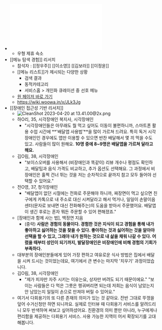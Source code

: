 - ![56275.1_티볼리빌 스파앤풀빌라 예약가이드.pdf](../assets/56275.1_티볼리빌_스파앤풀빌라_예약가이드_1681977396192_0.pdf)
	- 우형 제휴 숙소
- [[메뉴 탐색 경험]] 리서치
	- 참석자 : [[정우주]] [[이소영]] [[김보라]] [[이정윤]]
	- [[메뉴 리스트]]가 제시되는 다양한 상황
		- 검색 결과
		- 동적카테고리
		- 서비스홈 > 개인화 큐레이션 중 선호 메뉴
	- [원 페이저 바로 가기](https://wiki.woowa.in/x/VhuWJQ)
	- https://wiki.woowa.in/x/JLk3Jg
- [[장애인 접근성 기반 리서치]]
	- ![CleanShot 2023-04-20 at 13.41.00@2x.png](../assets/CleanShot_2023-04-20_at_13.41.00@2x_1681965685759_0.png)
	- 하O리, 35, 시각장애인 복지사, 시각장애인
		- "시각장애인들은 아무래도 뭘 먹고 싶어도 이동이 불편하니까, 스마트폰 활용 수업 시간에 **'배달앱 사용법'**을 많이 가르쳐 드려요. 특히 독거 시각장애인인 경우에도 앱만 이용할 수 있으면 반찬 배달해서 몇 끼 먹을 수도 있고. 사람들이 많이 원해요. **10명 중에 8~9명은 배달앱을 가르쳐 달라고 해요.**
	- 김O림, 38, 시각장애인
		- "보이스오버를 사용해서 (비장애인과 똑같이) 리뷰 개수나 평점도 확인하고, 배달팁과 음식 가격도 비교하고, 추가 옵션도 선택해요. 그 과정에서 비장애인은 훌쩍 건너 뛰는 것을 저는 순차적으로 끝까지 참고 모두 들어야 선택할 수 있어요."
	- 전O영, 37, 청각장애인
		- "배달앱이 없던 시절에는 전화로 주문해야 하니까, 짜장면이 먹고 싶으면 친구에게 카톡으로 내 주소로 대신 시켜달라고 해서 먹거나, 일일이 손말이음센터(문자로 보내면 대신 전화해주는)의 도움을 받아서 주문했어요. 배달앱이 생긴 후로는 혼자 뭐든 주문할 수 있어 편해졌죠."
	- [장애인과 함께 사는 법], 백정연 지음
		- (중략) **사람은 경험의 동물이다. 경험한 것은 지식이 되고 경험을 통해 내가 좋아하고 싫어하는 것을 찾을 수 있다. 좋아하는 것과 싫어하는 것을 알아야 선택을 할 수 있고, 그래야 내가 원하는 것으로 내 삶을 채워 나갈 수 있다. 어렸을 때부터 성인이 되기까지, 발달장애인은 비장애인에 비해 경험의 기회가 부족하다.**
	- 대부분의 장애인분들에게 있어 가장 편하고 여유로운 식사 방법은 집에서 배달을 시켜 드시는 것이었는데요, 여기에서 큰 변수는 마지막 '치우기' 과정이었습니다.
	- 김O림, 38, 시각장애인
		- "제가 피자만 자주 시키는 이유는요, 상자만 버려도 되기 때문이에요." 
		  "보이는 사람들은 다 먹은 그릇은 헹궈버리면 되는데 저희는 음식이 남았는지 안 남았는지 일일이 손으로 만져야 버릴 수 있어요."
	- 여기서 다회용기의 또 다른 존재의 의미가 있는 것 같아요. 잔반 그대로 뚜껑을 덮어 수거신청만 하면 되니까요. 실제로 인터뷰 때 다회용기 서비스를 알려드리니 모두 반색하며 써보고 싶어하셨어요. 친환경의 의미 뿐만 아니라, 누구에게나 편리함을 제공하는 다회용기 서비스. 사용 가능한 지역이 어서 확장되기를 고대해봅니다.
